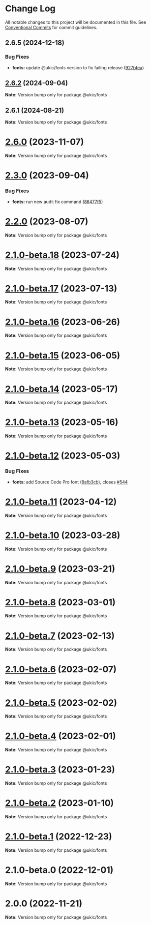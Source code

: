 # Change Log

All notable changes to this project will be documented in this file.
See [Conventional Commits](https://conventionalcommits.org) for commit guidelines.

## 2.6.5 (2024-12-18)

### Bug Fixes

- **fonts:** update @ukic/fonts version to fix failing release ([927bfea](https://github.com/mi6/ic-ui-kit/commit/927bfeac66880f7f79e53bc9ac444ec533cb8688))

## [2.6.2](https://github.com/mi6/ic-ui-kit/compare/@ukic/fonts@2.6.1...@ukic/fonts@2.6.2) (2024-09-04)

**Note:** Version bump only for package @ukic/fonts

## 2.6.1 (2024-08-21)

**Note:** Version bump only for package @ukic/fonts

# [2.6.0](https://github.com/mi6/ic-ui-kit/compare/v2.5.1...v2.6.0) (2023-11-07)

**Note:** Version bump only for package @ukic/fonts

# [2.3.0](https://github.com/mi6/ic-ui-kit/compare/v2.2.0...v2.3.0) (2023-09-04)

### Bug Fixes

- **fonts:** run new audit fix command ([86477f5](https://github.com/mi6/ic-ui-kit/commit/86477f551ee9e7983d8e2283a8be987a66a100e7))

# [2.2.0](https://github.com/mi6/ic-ui-kit/compare/v2.1.0-beta.18...v2.2.0) (2023-08-07)

**Note:** Version bump only for package @ukic/fonts

# [2.1.0-beta.18](https://github.com/mi6/ic-ui-kit/compare/v2.1.0-beta.17...v2.1.0-beta.18) (2023-07-24)

**Note:** Version bump only for package @ukic/fonts

# [2.1.0-beta.17](https://github.com/mi6/ic-ui-kit/compare/v2.1.0-beta.16...v2.1.0-beta.17) (2023-07-13)

**Note:** Version bump only for package @ukic/fonts

# [2.1.0-beta.16](https://github.com/mi6/ic-ui-kit/compare/v2.1.0-beta.15...v2.1.0-beta.16) (2023-06-26)

**Note:** Version bump only for package @ukic/fonts

# [2.1.0-beta.15](https://github.com/mi6/ic-ui-kit/compare/v2.1.0-beta.14...v2.1.0-beta.15) (2023-06-05)

**Note:** Version bump only for package @ukic/fonts

# [2.1.0-beta.14](https://github.com/mi6/ic-ui-kit/compare/v2.1.0-beta.13...v2.1.0-beta.14) (2023-05-17)

**Note:** Version bump only for package @ukic/fonts

# [2.1.0-beta.13](https://github.com/mi6/ic-ui-kit/compare/v2.1.0-beta.12...v2.1.0-beta.13) (2023-05-16)

**Note:** Version bump only for package @ukic/fonts

# [2.1.0-beta.12](https://github.com/mi6/ic-ui-kit/compare/v2.1.0-beta.11...v2.1.0-beta.12) (2023-05-03)

### Bug Fixes

- **fonts:** add Source Code Pro font ([8afb3cb](https://github.com/mi6/ic-ui-kit/commit/8afb3cba4365a51bf5fd1c835c739fa56a550e76)), closes [#544](https://github.com/mi6/ic-ui-kit/issues/544)

# [2.1.0-beta.11](https://github.com/mi6/ic-ui-kit/compare/v2.1.0-beta.10...v2.1.0-beta.11) (2023-04-12)

**Note:** Version bump only for package @ukic/fonts

# [2.1.0-beta.10](https://github.com/mi6/ic-ui-kit/compare/v2.1.0-beta.9...v2.1.0-beta.10) (2023-03-28)

**Note:** Version bump only for package @ukic/fonts

# [2.1.0-beta.9](https://github.com/mi6/ic-ui-kit/compare/v2.1.0-beta.8...v2.1.0-beta.9) (2023-03-21)

**Note:** Version bump only for package @ukic/fonts

# [2.1.0-beta.8](https://github.com/mi6/ic-ui-kit/compare/v2.1.0-beta.7...v2.1.0-beta.8) (2023-03-01)

**Note:** Version bump only for package @ukic/fonts

# [2.1.0-beta.7](https://github.com/mi6/ic-ui-kit/compare/v2.1.0-beta.6...v2.1.0-beta.7) (2023-02-13)

**Note:** Version bump only for package @ukic/fonts

# [2.1.0-beta.6](https://github.com/mi6/ic-ui-kit/compare/v2.1.0-beta.5...v2.1.0-beta.6) (2023-02-07)

**Note:** Version bump only for package @ukic/fonts

# [2.1.0-beta.5](https://github.com/mi6/ic-ui-kit/compare/v2.1.0-beta.4...v2.1.0-beta.5) (2023-02-02)

**Note:** Version bump only for package @ukic/fonts

# [2.1.0-beta.4](https://github.com/mi6/ic-ui-kit/compare/v2.1.0-beta.3...v2.1.0-beta.4) (2023-02-01)

**Note:** Version bump only for package @ukic/fonts

# [2.1.0-beta.3](https://github.com/mi6/ic-ui-kit/compare/v2.1.0-beta.2...v2.1.0-beta.3) (2023-01-23)

**Note:** Version bump only for package @ukic/fonts

# [2.1.0-beta.2](https://github.com/mi6/ic-ui-kit/compare/v2.1.0-beta.1...v2.1.0-beta.2) (2023-01-10)

**Note:** Version bump only for package @ukic/fonts

# [2.1.0-beta.1](https://github.com/mi6/ic-ui-kit/compare/v2.1.0-beta.0...v2.1.0-beta.1) (2022-12-23)

**Note:** Version bump only for package @ukic/fonts

# 2.1.0-beta.0 (2022-12-01)

**Note:** Version bump only for package @ukic/fonts

# 2.0.0 (2022-11-21)

**Note:** Version bump only for package @ukic/fonts
